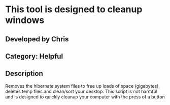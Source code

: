 # This tool is designed to cleanup windows
## Developed by Chris
## Category: Helpful
## Description
Removes the hibernate system files to free up loads of space (gigabytes), deletes temp files and clean/sort your desktop. This script is not harmful and is designed to quickly cleanup your computer with the press of a button

